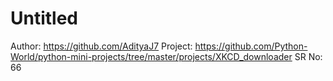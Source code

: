 # Untitled

Author: https://github.com/AdityaJ7
Project: https://github.com/Python-World/python-mini-projects/tree/master/projects/XKCD_downloader
SR No: 66